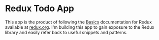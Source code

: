 # Redux Todo App
This app is the product of following the [Basics][redux-basics] documentation for Redux available at
[redux.org][redux]. I'm building this app to gain exposure to the Redux library and easily refer
back to useful snippets and patterns.

[redux-basics]: https://redux.js.org/basics
[redux]: https://redux.js.org/
